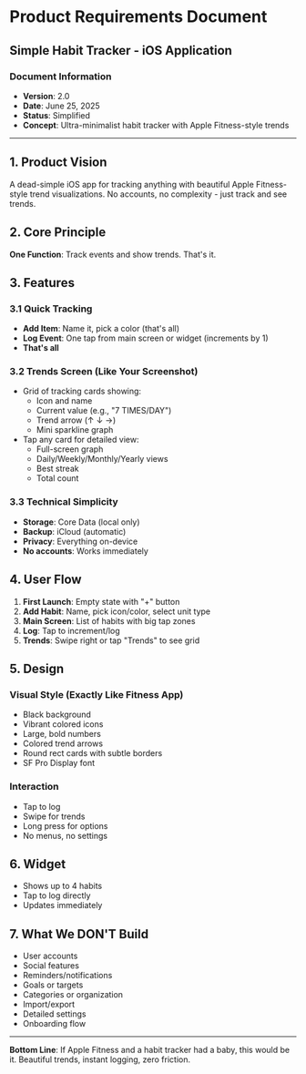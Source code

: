 # Product Requirements Document
## Simple Habit Tracker - iOS Application

### Document Information
- **Version**: 2.0
- **Date**: June 25, 2025
- **Status**: Simplified
- **Concept**: Ultra-minimalist habit tracker with Apple Fitness-style trends

---

## 1. Product Vision

A dead-simple iOS app for tracking anything with beautiful Apple Fitness-style trend visualizations. No accounts, no complexity - just track and see trends.

## 2. Core Principle

**One Function**: Track events and show trends. That's it.

## 3. Features

### 3.1 Quick Tracking
- **Add Item**: Name it, pick a color (that's all)
- **Log Event**: One tap from main screen or widget (increments by 1)
- **That's all**

### 3.2 Trends Screen (Like Your Screenshot)
- Grid of tracking cards showing:
  - Icon and name
  - Current value (e.g., "7 TIMES/DAY")
  - Trend arrow (↑ ↓ →)
  - Mini sparkline graph
- Tap any card for detailed view:
  - Full-screen graph
  - Daily/Weekly/Monthly/Yearly views
  - Best streak
  - Total count

### 3.3 Technical Simplicity
- **Storage**: Core Data (local only)
- **Backup**: iCloud (automatic)
- **Privacy**: Everything on-device
- **No accounts**: Works immediately

## 4. User Flow

1. **First Launch**: Empty state with "+" button
2. **Add Habit**: Name, pick icon/color, select unit type
3. **Main Screen**: List of habits with big tap zones
4. **Log**: Tap to increment/log
5. **Trends**: Swipe right or tap "Trends" to see grid

## 5. Design

### Visual Style (Exactly Like Fitness App)
- Black background
- Vibrant colored icons
- Large, bold numbers
- Colored trend arrows
- Round rect cards with subtle borders
- SF Pro Display font

### Interaction
- Tap to log
- Swipe for trends
- Long press for options
- No menus, no settings

## 6. Widget
- Shows up to 4 habits
- Tap to log directly
- Updates immediately

## 7. What We DON'T Build
- User accounts
- Social features  
- Reminders/notifications
- Goals or targets
- Categories or organization
- Import/export
- Detailed settings
- Onboarding flow

---

**Bottom Line**: If Apple Fitness and a habit tracker had a baby, this would be it. Beautiful trends, instant logging, zero friction.